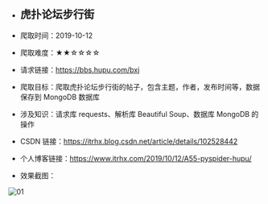 - ## 虎扑论坛步行街

- 爬取时间：2019-10-12

- 爬取难度：★★☆☆☆☆

- 请求链接：https://bbs.hupu.com/bxj

- 爬取目标：爬取虎扑论坛步行街的帖子，包含主题，作者，发布时间等，数据保存到 MongoDB 数据库

- 涉及知识：请求库 requests、解析库 Beautiful Soup、数据库 MongoDB 的操作

- CSDN 链接：https://itrhx.blog.csdn.net/article/details/102528442

- 个人博客链接：https://www.itrhx.com/2019/10/12/A55-pyspider-hupu/

- 效果截图：

![01](https://cdn.jsdelivr.net/gh/TRHX/ImageHosting/ITRHX-PIC/A55/01.png)